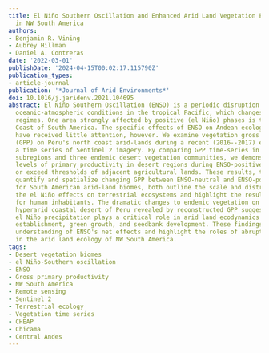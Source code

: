```yaml
---
title: El Niño Southern Oscillation and Enhanced Arid Land Vegetation Productivity
  in NW South America
authors:
- Benjamin R. Vining
- Aubrey Hillman
- Daniel A. Contreras
date: '2022-03-01'
publishDate: '2024-04-15T00:02:17.115790Z'
publication_types:
- article-journal
publication: '*Journal of Arid Environments*'
doi: 10.1016/j.jaridenv.2021.104695
abstract: El Niño Southern Oscillation (ENSO) is a periodic disruption of coupled
  oceanic-atmospheric conditions in the tropical Pacific, which changes global precipitation
  regimes. One area strongly affected by positive (el Niño) phases is the Pacific
  Coast of South America. The specific effects of ENSO on Andean ecological communities
  have received little attention, however. We examine vegetation gross primary productivity
  (GPP) on Peru's north coast arid-lands during a recent (2016--2017) el Niño, using
  a time series of Sentinel 2 imagery. By comparing GPP time-series in three agricultural
  subregions and three endemic desert vegetation communities, we demonstrate that
  levels of primary productivity in desert regions during ENSO-positive phases meet
  or exceed thresholds of adjacent agricultural lands. These results, the first that
  quantify and spatialize changing GPP between ENSO-neutral and ENSO-positive phases
  for South American arid-land biomes, both outline the scale and distribution of
  the el Niño effects on terrestrial ecosystems and highlight the resulting opportunities
  for human inhabitants. The dramatic changes to endemic vegetation on the normally
  hyperarid coastal desert of Peru revealed by reconstructed GPP suggest that periodic
  el Niño precipitation plays a critical role in arid land ecodynamics by enhancing
  establishment, green growth, and seedbank development. These findings improve our
  understanding of ENSO's net effects and highlight the roles of abrupt climate events
  in the arid land ecology of NW South America.
tags:
- Desert vegetation biomes
- el Niño-Southern oscillation
- ENSO
- Gross primary productivity
- NW South America
- Remote sensing
- Sentinel 2
- Terrestrial ecology
- Vegetation time series
- CHEAP
- Chicama
- Central Andes
---
```

